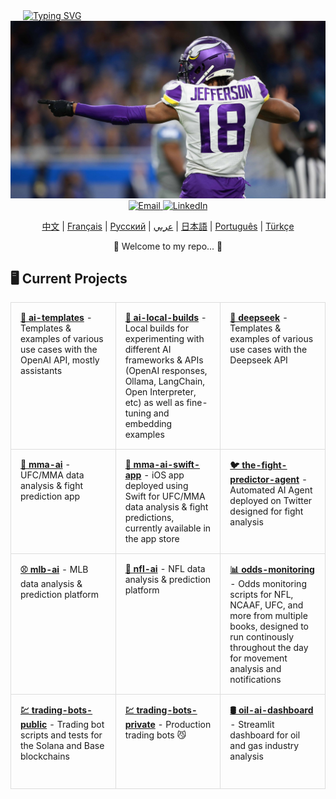 <div align="left" style="margin-left: 20px;">
    <a href="https://github.com/bestisblessed">
        <!-- <img src="https://readme-typing-svg.demolab.com?font=Georgia&size=20&duration=2500&pause=200&color=800080&background=FFFFFF00&multiline=true&width=500&height=80&lines=Tyler+Durette;I+like+AI+Stuff+and+Sports.." alt="Typing SVG" /> -->
        <img src="https://readme-typing-svg.demolab.com?font=Georgia&size=20&duration=2500&pause=200&color=800080&background=FFFFFF00&multiline=true&width=500&height=80&lines=Tyler+Durette;AI%2C+Algorithms%2C+Automation%2C+Sports.." alt="Typing SVG" />
        <!-- AI, Algos, Automation, Sports... -->
    </a>
</div>

<div align="center">
    <img src="images/justin-jefferson-2.jpg" alt="Justin Jefferson" width="700"/>
    <br>
    <a href="mailto:tyler.durette@gmail.com">
        <img src="https://img.shields.io/badge/-Email-red?style=flat-square&logo=gmail&logoColor=white" alt="Email" />
    </a>
    <a href="https://www.linkedin.com/in/tyler-durette-43b54317a/">
        <img src="https://img.shields.io/badge/-LinkedIn-blue?style=flat-square&logo=linkedin" alt="LinkedIn" />
    </a>
</div>


<p align="center">
    <a href="https://github.com/bestisblessed/bestisblessed/blob/main/README_CN.md">中文</a> |
    <a href="https://github.com/bestisblessed/bestisblessed/blob/main/README_FR.md">Français</a> |
    <a href="https://github.com/bestisblessed/bestisblessed/blob/main/README_RU.md">Русский</a> |
    <a href="https://github.com/bestisblessed/bestisblessed/blob/main/README_AR.md">عربي</a> |
    <a href="https://github.com/bestisblessed/bestisblessed/blob/main/README_JP.md">日本語</a> |
    <a href="https://github.com/bestisblessed/bestisblessed/blob/main/README_PTBR.md">Português</a> |
    <a href="https://github.com/bestisblessed/bestisblessed/blob/main/README_TR.md">Türkçe</a>
</p>
<p align="center">🚀 Welcome to my repo... 🚀</p>


<h2 align="left">🖥️ Current Projects</h2>
<table align="center" style="table-layout: fixed; width: 100%; border-collapse: collapse;">
    <tr>
        <td style="width: 33.33%; padding: 15px; border: 1px solid #ddd; vertical-align: top; height: 120px;">
            <a href="https://github.com/bestisblessed/ai-templates" style="font-weight: bold;">🤖 ai-templates</a> - Templates & examples of various use cases with the OpenAI API, mostly assistants
        </td>
        <td style="width: 33.33%; padding: 15px; border: 1px solid #ddd; vertical-align: top; height: 120px;">
            <a href="https://github.com/bestisblessed/ai-local-builds" style="font-weight: bold;">🤖 ai-local-builds</a> - Local builds for experimenting with different AI frameworks & APIs (OpenAI responses, Ollama, LangChain, Open Interpreter, etc) as well as fine-tuning and embedding examples
        </td>
        <td style="width: 33.33%; padding: 15px; border: 1px solid #ddd; vertical-align: top; height: 120px;">
            <a href="https://github.com/bestisblessed/deepseek" style="font-weight: bold;">🤖 deepseek</a> - Templates & examples of various use cases with the Deepseek API
        </td>
    </tr>
    <tr>
        <td style="width: 33.33%; padding: 15px; border: 1px solid #ddd; vertical-align: top; height: 120px;">
            <a href="https://github.com/bestisblessed/mma-ai" style="font-weight: bold;">🥊 mma-ai</a> - UFC/MMA data analysis & fight prediction app
        </td>
        <td style="width: 33.33%; padding: 15px; border: 1px solid #ddd; vertical-align: top; height: 120px;">
            <a href="https://github.com/bestisblessed/mma-ai-swift-app" style="font-weight: bold;">📱 mma-ai-swift-app</a> - iOS app deployed using Swift for UFC/MMA data analysis & fight predictions, currently available in the app store
        </td>
        <td style="width: 33.33%; padding: 15px; border: 1px solid #ddd; vertical-align: top; height: 120px;">
            <a href="https://github.com/bestisblessed/the-fight-predictor-agent" style="font-weight: bold;">🐦 the-fight-predictor-agent</a> - Automated AI Agent deployed on Twitter designed for fight analysis
        </td>
    </tr>
    <tr>
        <td style="width: 33.33%; padding: 15px; border: 1px solid #ddd; vertical-align: top; height: 120px;">
            <a href="https://github.com/bestisblessed/mlb-ai" style="font-weight: bold;">⚾ mlb-ai</a> - MLB data analysis & prediction platform
        </td>
        <td style="width: 33.33%; padding: 15px; border: 1px solid #ddd; vertical-align: top; height: 120px;">
            <a href="https://github.com/bestisblessed/nfl-ai" style="font-weight: bold;">🏈 nfl-ai</a> - NFL data analysis & prediction platform
        </td>
        <td style="width: 33.33%; padding: 15px; border: 1px solid #ddd; vertical-align: top; height: 120px;">
            <a href="https://github.com/bestisblessed/odds-monitoring" style="font-weight: bold;">📊 odds-monitoring</a> - Odds monitoring scripts for NFL, NCAAF, UFC, and more from multiple books, designed to run continously throughout the day for movement analysis and notifications
        </td>
    </tr>
    <tr>
        <td style="width: 33.33%; padding: 15px; border: 1px solid #ddd; vertical-align: top; height: 120px;">
            <a href="https://github.com/bestisblessed/trading-bots-public" style="font-weight: bold;">💹 trading-bots-public</a> - Trading bot scripts and tests for the Solana and Base blockchains
        </td>
        <td style="width: 33.33%; padding: 15px; border: 1px solid #ddd; vertical-align: top; height: 120px;">
            <a href="https://github.com/bestisblessed/trading-bots-private" style="font-weight: bold;">💹 trading-bots-private</a> - Production trading bots 😼
        </td>
        <td style="width: 33.33%; padding: 15px; border: 1px solid #ddd; vertical-align: top; height: 120px;">
            <a href="https://github.com/bestisblessed/oil-ai-dashboard" style="font-weight: bold;">🛢️ oil-ai-dashboard</a> - Streamlit dashboard for oil and gas industry analysis
        </td>
    </tr>
</table>
</div>
